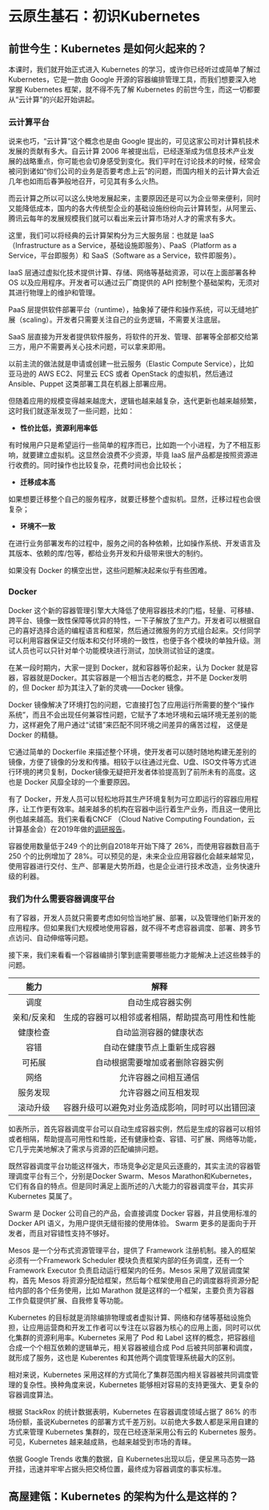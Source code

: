 # 云原生基石：初识Kubernetes

## 前世今生：Kubernetes 是如何火起来的？

本课时，我们就开始正式进入 Kubernetes 的学习，或许你已经听过或简单了解过 Kubernetes，它是一款由 Google 开源的容器编排管理工具，而我们想要深入地掌握 Kubernetes 框架，就不得不先了解 Kubernetes 的前世今生，而这一切都要从“云计算”的兴起开始讲起。

### 云计算平台

说来也巧，“云计算”这个概念也是由 Google 提出的，可见这家公司对计算机技术发展的贡献有多大。自云计算 2006 年被提出后，已经逐渐成为信息技术产业发展的战略重点，你可能也会切身感受到变化。我们平时在讨论技术的时候，经常会被问到诸如“你们公司的业务是否要考虑上云”的问题，而国内相关的云计算大会近几年也如雨后春笋般地召开，可见其有多么火热。

而云计算之所以可以这么快地发展起来，主要原因还是可以为企业带来便利，同时又能降低成本，国内的各大传统型企业的基础设施纷纷向云计算转型，从阿里云、腾讯云每年的发展规模我们就可以看出来云计算市场对人才的需求有多大。

这里，我们可以将经典的云计算架构分为三大服务层：也就是 IaaS（Infrastructure as a Service，基础设施即服务）、PaaS（Platform as a Service，平台即服务）和 SaaS（Software as a Service，软件即服务）。

IaaS 层通过虚拟化技术提供计算、存储、网络等基础资源，可以在上面部署各种 OS 以及应用程序。开发者可以通过云厂商提供的 API 控制整个基础架构，无须对其进行物理上的维护和管理。

PaaS 层提供软件部署平台（runtime），抽象掉了硬件和操作系统，可以无缝地扩展（scaling）。开发者只需要关注自己的业务逻辑，不需要关注底层。

SaaS 层直接为开发者提供软件服务，将软件的开发、管理、部署等全部都交给第三方，用户不需要再关心技术问题，可以拿来即用。

以前主流的做法就是申请或创建一批云服务（Elastic Compute Service），比如亚马逊的 AWS EC2、阿里云 ECS 或者 OpenStack 的虚拟机，然后通过 Ansible、Puppet 这类部署工具在机器上部署应用。

但随着应用的规模变得越来越庞大，逻辑也越来越复杂，迭代更新也越来越频繁，这时我们就逐渐发现了一些问题，比如：

- **性价比低，资源利用率低**

有时候用户只是希望运行一些简单的程序而已，比如跑一个小进程，为了不相互影响，就要建立虚拟机。这显然会浪费不少资源，毕竟 IaaS 层产品都是按照资源进行收费的。同时操作也比较复杂，花费时间也会比较长；

- **迁移成本高**

如果想要迁移整个自己的服务程序，就要迁移整个虚拟机。显然，迁移过程也会很复杂；

- **环境不一致**

在进行业务部署发布的过程中，服务之间的各种依赖，比如操作系统、开发语言及其版本、依赖的库/包等，都给业务开发和升级带来很大的制约。

如果没有 Docker 的横空出世，这些问题解决起来似乎有些困难。

### Docker

Docker 这个新的容器管理引擎大大降低了使用容器技术的门槛，轻量、可移植、跨平台、镜像一致性保障等优异的特性，一下子解放了生产力。开发者可以根据自己的喜好选择合适的编程语言和框架，然后通过微服务的方式组合起来。交付同学可以利用容器保证交付版本和交付环境的一致性，也便于各个模块的单独升级。测试人员也可以只针对单个功能模块进行测试，加快测试验证的速度。

在某一段时期内，大家一提到 Docker，就和容器等价起来，认为 Docker 就是容器，容器就是Docker。其实容器是一个相当古老的概念，并不是 Docker发明的，但 Docker 却为其注入了新的灵魂——Docker 镜像。

Docker 镜像解决了环境打包的问题，它直接打包了应用运行所需要的整个“操作系统”，而且不会出现任何兼容性问题，它赋予了本地环境和云端环境无差别的能力，这样避免了用户通过“试错”来匹配不同环境之间差异的痛苦过程， 这便是 Docker 的精髓。

它通过简单的 Dockerfile 来描述整个环境，使开发者可以随时随地构建无差别的镜像，方便了镜像的分发和传播。相较于以往通过光盘、U盘、ISO文件等方式进行环境的拷贝复制，Docker镜像无疑把开发者体验提高到了前所未有的高度。这也是 Docker 风靡全球的一个重要原因。

有了 Docker，开发人员可以轻松地将其生产环境复制为可立即运行的容器应用程序，让工作更有效率。越来越多的机构在容器中运行着生产业务，而且这一使用比例也越来越高。我们来看看CNCF （Cloud Native Computing Foundation，云计算基金会）在2019年做的[调研报告](https://www.cncf.io/wp-content/uploads/2020/03/CNCF_Survey_Report.pdf)。

容器使用数量低于249 个的比例自2018年开始下降了 26%，而使用容器数目高于 250 个的比例增加了 28%。可以预见的是，未来企业应用容器化会越来越常见，使用容器进行交付、生产、部署是大势所趋，也是企业进行技术改造，业务快速升级的利器。

### 我们为什么需要容器调度平台

有了容器，开发人员就只需要考虑如何恰当地扩展、部署，以及管理他们新开发的应用程序。但如果我们大规模地使用容器，就不得不考虑容器调度、部署、跨多节点访问、自动伸缩等问题。

接下来，我们来看看一个容器编排引擎到底需要哪些能力才能解决上述这些棘手的问题。

|    能力     |                       解释                       |
| :---------: | :----------------------------------------------: |
|    调度     |                 自动生成容器实例                 |
| 亲和/反亲和 | 生成的容器可以相邻或者相隔，帮助提高可用性和性能 |
|  健康检查   |              自动监测容器的健康状态              |
|    容错     |           自动在健康节点上重新生成容器           |
|   可拓展    |         自动根据需要增加或者删除容器实例         |
|    网络     |               允许容器之间相互通信               |
|  服务发现   |               允许容器之间互相发现               |
|  滚动升级   | 容器升级可以避免对业务造成影响，同时可以出错回滚 |

如表所示，首先容器调度平台可以自动生成容器实例，然后是生成的容器可以相邻或者相隔，帮助提高可用性和性能，还有健康检查、容错、可扩展、网络等功能，它几乎完美地解决了需求与资源的匹配编排问题。

既然容器调度平台功能这样强大，市场竞争必定是风云逐鹿的，其实主流的容器管理调度平台有三个，分别是Docker Swarm、Mesos Marathon和Kubernetes，它们有各自的特点。但是同时满足上面所述的八大能力的容器调度平台，其实非 Kubernetes 莫属了。

Swarm 是 Docker 公司自己的产品，会直接调度 Docker 容器，并且使用标准的 Docker API 语义，为用户提供无缝衔接的使用体验。 Swarm 更多的是面向于开发者，而且对容错性支持不够好。

Mesos 是一个分布式资源管理平台，提供了 Framework 注册机制。接入的框架必须有一个Framework Scheduler 模块负责框架内部的任务调度，还有一个 Framework Executor 负责启动运行框架内的任务。Mesos 采用了双层调度架构，首先 Mesos 将资源分配给框架，然后每个框架使用自己的调度器将资源分配给内部的各个任务使用，比如 Marathon 就是这样的一个框架，主要负责为容器工作负载提供扩展、自我修复等功能。

Kubernetes 的目标就是消除编排物理或者虚拟计算、网络和存储等基础设施负担，让应用运营商和开发工作者可以专注在以容器为核心的应用上面，同时可以优化集群的资源利用率。Kubernetes 采用了 Pod 和 Label 这样的概念，把容器组合成一个个相互依赖的逻辑单元，相关容器被组合成 Pod 后被共同部署和调度，就形成了服务，这也是 Kuberentes 和其他两个调度管理系统最大的区别。

相对来说，Kubernetes 采用这样的方式简化了集群范围内相关容器被共同调度管理的复杂性。换种角度来说，Kubernetes 能够相对容易的支持更强大、更复杂的容器调度算法。

根据 StackRox 的统计数据表明，Kubernetes 在容器调度领域占据了 86% 的市场份额，虽说Kubernetes 的部署方式千差万别。以前绝大多数人都是采用自建的方式来管理 Kubernetes 集群的，现在已经逐渐采用公有云的 Kubernetes 服务。可见，Kubernetes 越来越成熟，也越来越受到市场的青睐。

依据 Google Trends 收集的数据，自 Kubernetes出现以后，便呈黑马态势一路开挂，迅速并牢牢占据头把交椅位置，最终成为容器调度的事实标准。

## 高屋建瓴：Kubernetes 的架构为什么是这样的？